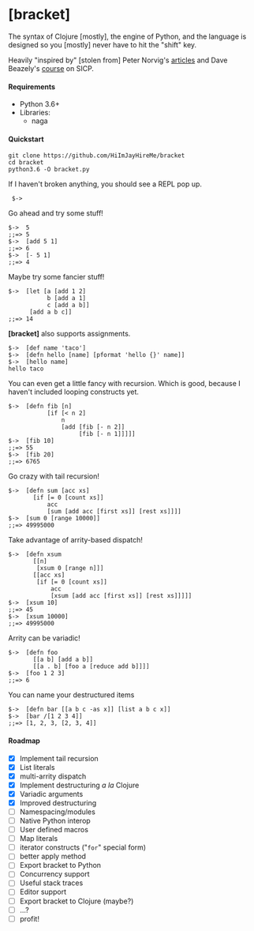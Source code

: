 # [bracket]

The syntax of Clojure [mostly], the engine of Python, and  the language is designed so you [mostly] never have to hit the "shift" key.  

Heavily "inspired by" [stolen from] Peter Norvig's [articles](http://norvig.com/lispy2.html) and Dave Beazely's [course](http://www.dabeaz.com/chicago/sicp.html) on SICP.

#### Requirements
* Python 3.6+
* Libraries:
	* naga
	
#### Quickstart

    git clone https://github.com/HiImJayHireMe/bracket
    cd bracket
    python3.6 -O bracket.py
    
 If I haven't broken anything, you should see a REPL pop up.  
 
     $->
 
 Go ahead and try some stuff!
 
	$->  5
	;;=> 5
	$->  [add 5 1]
	;;=> 6
	$->  [- 5 1]
	;;=> 4

Maybe try some fancier stuff!

	$->  [let [a [add 1 2]
               b [add a 1]
               c [add a b]]
          [add a b c]]
	;;=> 14

**[bracket]** also supports assignments.

	$->  [def name 'taco']
	$->  [defn hello [name] [pformat 'hello {}' name]]
	$->  [hello name]
	hello taco

You can even get a little fancy with recursion.  Which is good, because I haven't included looping constructs yet.

	$->  [defn fib [n]
  	           [if [< n 2]
	               n
	               [add [fib [- n 2]]
	                    [fib [- n 1]]]]]
	$->  [fib 10]
	;;=> 55
	$->  [fib 20]
	;;=> 6765

Go crazy with tail recursion!

    $->  [defn sum [acc xs]
           [if [= 0 [count xs]]
               acc
               [sum [add acc [first xs]] [rest xs]]]]
    $->  [sum 0 [range 10000]]
    ;;=> 49995000
    
Take advantage of arrity-based dispatch!

    $->  [defn xsum 
           [[n]
            [xsum 0 [range n]]]
           [[acc xs]
            [if [= 0 [count xs]]
                acc
                [xsum [add acc [first xs]] [rest xs]]]]]
    $->  [xsum 10]
    ;;=> 45
    $->  [xsum 10000]
    ;;=> 49995000

Arrity can be variadic!

    $->  [defn foo 
           [[a b] [add a b]]
           [[a . b] [foo a [reduce add b]]]]
    $->  [foo 1 2 3]
    ;;=> 6


You can name your destructured items

    $->  [defn bar [[a b c -as x]] [list a b c x]]                               
    $->  [bar /[1 2 3 4]]
    ;;=> [1, 2, 3, [2, 3, 4]]

     
#### Roadmap

* [x] Implement tail recursion
* [x] List literals
* [x] multi-arrity dispatch
* [x] Implement destructuring _a la_ Clojure
* [x] Variadic arguments
* [x] Improved destructuring
* [ ] Namespacing/modules
* [ ] Native Python interop
* [ ] User defined macros
* [ ] Map literals
* [ ] iterator constructs ("`for`" special form)
* [ ] better apply method
* [ ] Export bracket to Python
* [ ] Concurrency support
* [ ] Useful stack traces
* [ ] Editor support
* [ ] Export bracket to Clojure (maybe?)
* [ ] ...?
* [ ] profit!